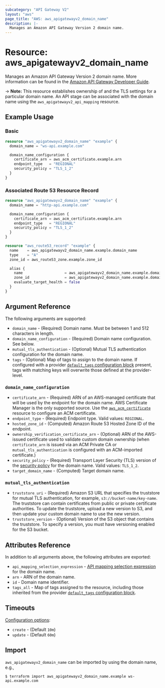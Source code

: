 ```yaml
---
subcategory: "API Gateway V2"
layout: "aws"
page_title: "AWS: aws_apigatewayv2_domain_name"
description: |-
  Manages an Amazon API Gateway Version 2 domain name.
---
```


# Resource: aws_apigatewayv2_domain_name

Manages an Amazon API Gateway Version 2 domain name.
More information can be found in the [Amazon API Gateway Developer Guide](https://docs.aws.amazon.com/apigateway/latest/developerguide/how-to-custom-domains.html).

-> **Note:** This resource establishes ownership of and the TLS settings for
a particular domain name. An API stage can be associated with the domain name using the `aws_apigatewayv2_api_mapping` resource.

## Example Usage

### Basic

```terraform
resource "aws_apigatewayv2_domain_name" "example" {
  domain_name = "ws-api.example.com"

  domain_name_configuration {
    certificate_arn = aws_acm_certificate.example.arn
    endpoint_type   = "REGIONAL"
    security_policy = "TLS_1_2"
  }
}
```

### Associated Route 53 Resource Record

```terraform
resource "aws_apigatewayv2_domain_name" "example" {
  domain_name = "http-api.example.com"

  domain_name_configuration {
    certificate_arn = aws_acm_certificate.example.arn
    endpoint_type   = "REGIONAL"
    security_policy = "TLS_1_2"
  }
}

resource "aws_route53_record" "example" {
  name    = aws_apigatewayv2_domain_name.example.domain_name
  type    = "A"
  zone_id = aws_route53_zone.example.zone_id

  alias {
    name                   = aws_apigatewayv2_domain_name.example.domain_name_configuration[0].target_domain_name
    zone_id                = aws_apigatewayv2_domain_name.example.domain_name_configuration[0].hosted_zone_id
    evaluate_target_health = false
  }
}
```

## Argument Reference

The following arguments are supported:

* `domain_name` - (Required) Domain name. Must be between 1 and 512 characters in length.
* `domain_name_configuration` - (Required) Domain name configuration. See below.
* `mutual_tls_authentication` - (Optional) Mutual TLS authentication configuration for the domain name.
* `tags` - (Optional) Map of tags to assign to the domain name. If configured with a provider [`default_tags` configuration block](https://registry.terraform.io/providers/hashicorp/aws/latest/docs#default_tags-configuration-block) present, tags with matching keys will overwrite those defined at the provider-level.

### `domain_name_configuration`

* `certificate_arn` - (Required) ARN of an AWS-managed certificate that will be used by the endpoint for the domain name. AWS Certificate Manager is the only supported source. Use the [`aws_acm_certificate`](/docs/providers/aws/r/acm_certificate.html) resource to configure an ACM certificate.
* `endpoint_type` - (Required) Endpoint type. Valid values: `REGIONAL`.
* `hosted_zone_id` - (Computed) Amazon Route 53 Hosted Zone ID of the endpoint.
* `ownership_verification_certificate_arn` - (Optional) ARN of the AWS-issued certificate used to validate custom domain ownership (when `certificate_arn` is issued via an ACM Private CA or `mutual_tls_authentication` is configured with an ACM-imported certificate.)
* `security_policy` - (Required) Transport Layer Security (TLS) version of the [security policy](https://docs.aws.amazon.com/apigateway/latest/developerguide/apigateway-custom-domain-tls-version.html) for the domain name. Valid values: `TLS_1_2`.
* `target_domain_name` - (Computed) Target domain name.

### `mutual_tls_authentication`

* `truststore_uri` - (Required) Amazon S3 URL that specifies the truststore for mutual TLS authentication, for example, `s3://bucket-name/key-name`. The truststore can contain certificates from public or private certificate authorities. To update the truststore, upload a new version to S3, and then update your custom domain name to use the new version.
* `truststore_version` - (Optional) Version of the S3 object that contains the truststore. To specify a version, you must have versioning enabled for the S3 bucket.

## Attributes Reference

In addition to all arguments above, the following attributes are exported:

* `api_mapping_selection_expression` - [API mapping selection expression](https://docs.aws.amazon.com/apigateway/latest/developerguide/apigateway-websocket-api-selection-expressions.html#apigateway-websocket-api-mapping-selection-expressions) for the domain name.
* `arn` - ARN of the domain name.
* `id` - Domain name identifier.
* `tags_all` - Map of tags assigned to the resource, including those inherited from the provider [`default_tags` configuration block](https://registry.terraform.io/providers/hashicorp/aws/latest/docs#default_tags-configuration-block).

## Timeouts

[Configuration options](https://www.terraform.io/docs/configuration/blocks/resources/syntax.html#operation-timeouts):

- `create` - (Default `10m`)
- `update` - (Default `60m`)

## Import

`aws_apigatewayv2_domain_name` can be imported by using the domain name, e.g.,

```
$ terraform import aws_apigatewayv2_domain_name.example ws-api.example.com
```
